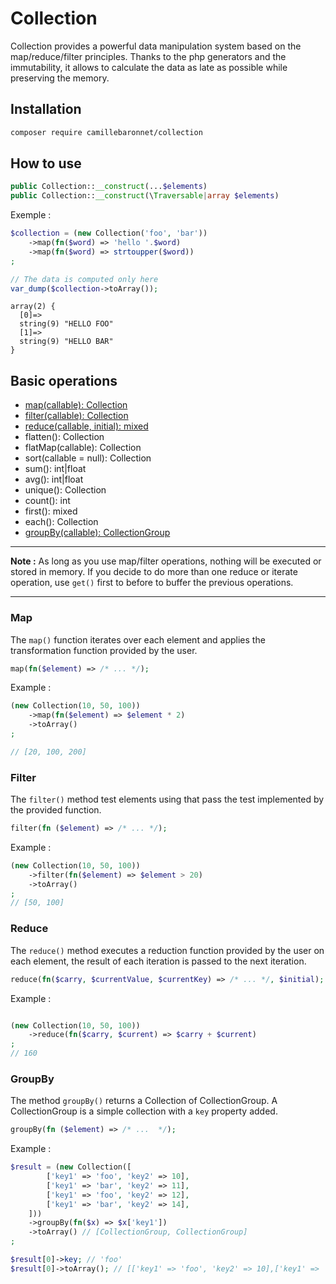 # Collection

Collection provides a powerful data manipulation system based on the map/reduce/filter principles.
Thanks to the php generators and the immutability, it allows to calculate the data as late as possible while preserving the memory.



## Installation

```sh
composer require camillebaronnet/collection
```

## How to use

```php
public Collection::__construct(...$elements)
public Collection::__construct(\Traversable|array $elements)
```
Exemple :

```php
$collection = (new Collection('foo', 'bar'))
    ->map(fn($word) => 'hello '.$word)
    ->map(fn($word) => strtoupper($word))
;

// The data is computed only here
var_dump($collection->toArray()); 
```

```
array(2) {
  [0]=>
  string(9) "HELLO FOO"
  [1]=>
  string(9) "HELLO BAR"
}
```
## Basic operations

- [map(callable): Collection](#map)
- [filter(callable): Collection](#filter)
- [reduce(callable, initial): mixed](#reduce)
- flatten(): Collection
- flatMap(callable): Collection
- sort(callable = null): Collection
- sum(): int|float
- avg(): int|float
- unique(): Collection
- count(): int
- first(): mixed
- each(): Collection
- [groupBy(callable): CollectionGroup](#groupby)

---

**Note :** As long as you use map/filter operations, nothing will be executed or stored 
in memory. If you decide to do more than one reduce or iterate operation, use `get()` 
first to before to buffer the previous operations.

---

### Map

The `map()` function iterates over each element and applies the transformation function provided by the user.

```php
map(fn($element) => /* ... */);
```

Example :

```php
(new Collection(10, 50, 100))
    ->map(fn($element) => $element * 2)
    ->toArray()
;

// [20, 100, 200]
```

### Filter

The `filter()` method test elements using that pass the test implemented by the provided function.

```php
filter(fn ($element) => /* ... */);
```

Example : 

```php
(new Collection(10, 50, 100))
    ->filter(fn($element) => $element > 20)
    ->toArray()
;
// [50, 100]
```

### Reduce

The `reduce()` method executes a reduction function provided by the user on each element, the result of each iteration is passed to the next iteration.

```php
reduce(fn($carry, $currentValue, $currentKey) => /* ... */, $initial);
```

Example :

```php

(new Collection(10, 50, 100))
    ->reduce(fn($carry, $current) => $carry + $current)
;
// 160
```

### GroupBy

The method `groupBy()` returns a Collection of CollectionGroup. 
A CollectionGroup is a simple collection with a `key` property added.

```php
groupBy(fn ($element) => /* ...  */);
```

Example :

```php
$result = (new Collection([
        ['key1' => 'foo', 'key2' => 10],
        ['key1' => 'bar', 'key2' => 11],
        ['key1' => 'foo', 'key2' => 12],
        ['key1' => 'bar', 'key2' => 14],
    ]))
    ->groupBy(fn($x) => $x['key1'])
    ->toArray() // [CollectionGroup, CollectionGroup]
;

$result[0]->key; // 'foo'
$result[0]->toArray(); // [['key1' => 'foo', 'key2' => 10],['key1' => 'foo', 'key2' => 12],]
```